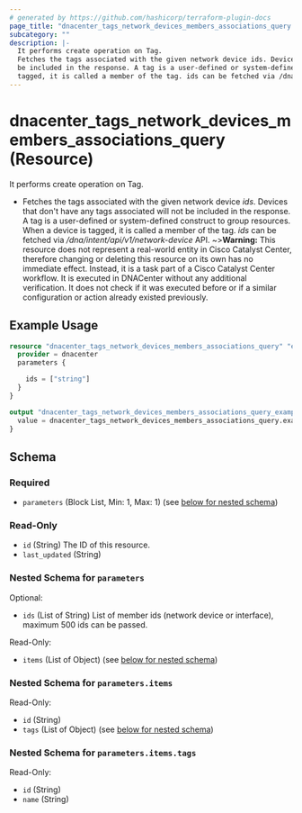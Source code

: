 ```yaml
---
# generated by https://github.com/hashicorp/terraform-plugin-docs
page_title: "dnacenter_tags_network_devices_members_associations_query Resource - terraform-provider-dnacenter"
subcategory: ""
description: |-
  It performs create operation on Tag.
  Fetches the tags associated with the given network device ids. Devices that don't have any tags associated will not
  be included in the response. A tag is a user-defined or system-defined construct to group resources. When a device is
  tagged, it is called a member of the tag. ids can be fetched via /dna/intent/api/v1/network-device API.
---
```


# dnacenter_tags_network_devices_members_associations_query (Resource)

It performs create operation on Tag.

- Fetches the tags associated with the given network device *ids*. Devices that don't have any tags associated will not
be included in the response. A tag is a user-defined or system-defined construct to group resources. When a device is
tagged, it is called a member of the tag. *ids* can be fetched via */dna/intent/api/v1/network-device* API.
~>**Warning:**
This resource does not represent a real-world entity in Cisco Catalyst Center, therefore changing or deleting this resource on its own has no immediate effect.
Instead, it is a task part of a Cisco Catalyst Center workflow. It is executed in DNACenter without any additional verification. It does not check if it was executed before or if a similar configuration or action already existed previously.

## Example Usage

```terraform
resource "dnacenter_tags_network_devices_members_associations_query" "example" {
  provider = dnacenter
  parameters {

    ids = ["string"]
  }
}

output "dnacenter_tags_network_devices_members_associations_query_example" {
  value = dnacenter_tags_network_devices_members_associations_query.example
}
```

<!-- schema generated by tfplugindocs -->
## Schema

### Required

- `parameters` (Block List, Min: 1, Max: 1) (see [below for nested schema](#nestedblock--parameters))

### Read-Only

- `id` (String) The ID of this resource.
- `last_updated` (String)

<a id="nestedblock--parameters"></a>
### Nested Schema for `parameters`

Optional:

- `ids` (List of String) List of member ids (network device or interface), maximum 500 ids can be passed.

Read-Only:

- `items` (List of Object) (see [below for nested schema](#nestedatt--parameters--items))

<a id="nestedatt--parameters--items"></a>
### Nested Schema for `parameters.items`

Read-Only:

- `id` (String)
- `tags` (List of Object) (see [below for nested schema](#nestedobjatt--parameters--items--tags))

<a id="nestedobjatt--parameters--items--tags"></a>
### Nested Schema for `parameters.items.tags`

Read-Only:

- `id` (String)
- `name` (String)
